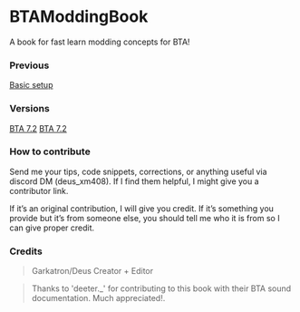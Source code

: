 # BTAModdingBook
A book for fast learn modding concepts for BTA!

### Previous

[Basic setup](quickstart.md)

### Versions

[BTA 7.2](7.2/index.md)
[BTA 7.2](7.3/index.md)

### How to contribute

Send me your tips, code snippets, corrections, or anything useful via discord DM (deus_xm408). If I find them helpful, I might give you a contributor link.

If it’s an original contribution, I will give you credit. If it’s something you provide but it’s from someone else, you should tell me who it is from so I can give proper credit.

### Credits
> Garkatron/Deus Creator + Editor

> Thanks to 'deeter._' for contributing to this book with their BTA sound documentation. Much appreciated!. [](./7.2/miscellaneous/sounds.md)
